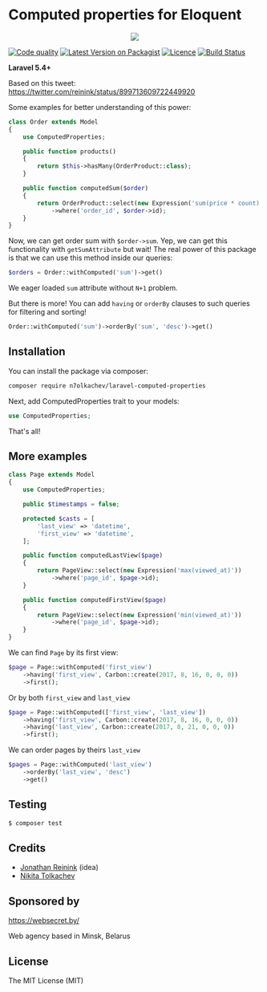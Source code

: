 # Computed properties for Eloquent

<p align="center">
<a href="https://websecret.by"><img src="https://websecret.by/images/logo-github.png" /></a>
</p>

[![Code quality](https://img.shields.io/scrutinizer/g/n7olkachev/laravel-computed-properties.svg?style=flat-square)](https://scrutinizer-ci.com/g/n7olkachev/laravel-computed-properties/)
[![Latest Version on Packagist](https://img.shields.io/packagist/v/n7olkachev/laravel-computed-properties.svg?style=flat-square)](https://packagist.org/packages/n7olkachev/laravel-computed-properties)
[![Licence](https://img.shields.io/packagist/l/n7olkachev/laravel-computed-properties.svg?style=flat-square)](https://packagist.org/packages/n7olkachev/laravel-computed-properties)
[![Build Status](https://travis-ci.org/n7olkachev/laravel-computed-properties.svg?branch=master)](https://travis-ci.org/n7olkachev/laravel-computed-properties)

**Laravel 5.4+**

Based on this tweet: https://twitter.com/reinink/status/899713609722449920

Some examples for better understanding of this power:

```php
class Order extends Model
{
    use ComputedProperties;

    public function products()
    {
        return $this->hasMany(OrderProduct::class);
    }

    public function computedSum($order)
    {
        return OrderProduct::select(new Expression('sum(price * count)'))
            ->where('order_id', $order->id);
    }
}
```

Now, we can get order sum with `$order->sum`. Yep, we can get this functionality with `getSumAttribute` but wait! The real power of this package is that we can use this method inside our queries:

```php
$orders = Order::withComputed('sum')->get()
```

We eager loaded `sum` attribute without `N+1` problem.

But there is more! You can add `having` or `orderBy` clauses to such queries for filtering and sorting!

```php
Order::withComputed('sum')->orderBy('sum', 'desc')->get()
```

## Installation

You can install the package via composer:

``` bash
composer require n7olkachev/laravel-computed-properties
```

Next, add ComputedProperties trait to your models:

```php
use ComputedProperties;
```

That's all!

## More examples

```php
class Page extends Model
{
    use ComputedProperties;

    public $timestamps = false;

    protected $casts = [
        'last_view' => 'datetime',
        'first_view' => 'datetime',
    ];

    public function computedLastView($page)
    {
        return PageView::select(new Expression('max(viewed_at)'))
            ->where('page_id', $page->id);
    }

    public function computedFirstView($page)
    {
        return PageView::select(new Expression('min(viewed_at)'))
            ->where('page_id', $page->id);
    }
}
```

We can find `Page` by its first view:

```php
$page = Page::withComputed('first_view')
    ->having('first_view', Carbon::create(2017, 8, 16, 0, 0, 0))
    ->first();
```

Or by both `first_view` and `last_view`

```php
$page = Page::withComputed(['first_view', 'last_view'])
    ->having('first_view', Carbon::create(2017, 8, 16, 0, 0, 0))
    ->having('last_view', Carbon::create(2017, 8, 21, 0, 0, 0))
    ->first();
```

We can order pages by theirs `last_view`
```php
$pages = Page::withComputed('last_view')
    ->orderBy('last_view', 'desc')
    ->get()
```


## Testing

``` bash
$ composer test
```

## Credits

- [Jonathan Reinink](https://github.com/reinink) (idea)
- [Nikita Tolkachev](https://github.com/n7olkachev)

## Sponsored by

https://websecret.by/

Web agency based in Minsk, Belarus

## License

The MIT License (MIT)
